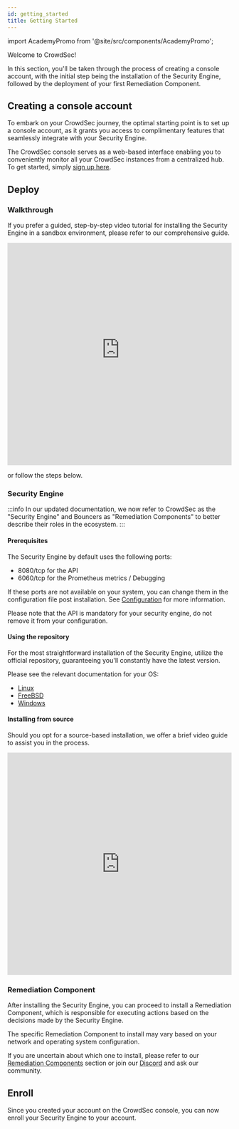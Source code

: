 ```yaml
---
id: getting_started
title: Getting Started
---
```


import AcademyPromo from '@site/src/components/AcademyPromo';

Welcome to CrowdSec!

In this section, you'll be taken through the process of creating a console account, with the initial step being the installation of the Security Engine, followed by the deployment of your first Remediation Component.

## Creating a console account

To embark on your CrowdSec journey, the optimal starting point is to set up a console account, as it grants you access to complimentary features that seamlessly integrate with your Security Engine.

The CrowdSec console serves as a web-based interface enabling you to conveniently monitor all your CrowdSec instances from a centralized hub. To get started, simply [sign up here](https://app.crowdsec.net/signup).


## Deploy 

### Walkthrough

If you prefer a guided, step-by-step video tutorial for installing the Security Engine in a sandbox environment, please refer to our comprehensive guide.

<iframe width="100%" height="500" src="https://www.youtube-nocookie.com/embed/yxbimVtd2nw?controls=1" title="YouTube video player" frameborder="0" allow="accelerometer; autoplay; clipboard-write; encrypted-media; gyroscope; picture-in-picture; web-share" allowfullscreen></iframe>

<AcademyPromo
  image="crowdsec_fundamentals.svg"
  description="Watch a short series of videos on how to install CrowdSec and protect your infrastructure"
  title="Complete Introduction"
  course="crowdsec-fundamentals"
  utm="?utm_source=docs&utm_medium=banner&utm_campaign=intro-page&utm_id=academydocs"
/>

or follow the steps below.

### Security Engine

:::info
In our updated documentation, we now refer to CrowdSec as the "Security Engine" and Bouncers as "Remediation Components" to better describe their roles in the ecosystem.
:::

#### Prerequisites

The Security Engine by default uses the following ports:
  - 8080/tcp for the API
  - 6060/tcp for the Prometheus metrics / Debugging

If these ports are not available on your system, you can change them in the configuration file post installation. See [Configuration](/configuration/crowdsec_configuration.md) for more information.

Please note that the API is mandatory for your security engine, do not remove it from your configuration.

#### Using the repository

For the most straightforward installation of the Security Engine, utilize the official repository, guaranteeing you'll constantly have the latest version.

Please see the relevant documentation for your OS:
- [Linux](/getting_started/install.mdx)
- [FreeBSD](/getting_started/install_freebsd.md)
- [Windows](/getting_started/getting_started_on_windows.md)

#### Installing from source

Should you opt for a source-based installation, we offer a brief video guide to assist you in the process.

<iframe width="100%" height="500" src="https://www.youtube.com/embed/-1xxkwQyI2M" title="YouTube video player" frameborder="0" allow="accelerometer; autoplay; clipboard-write; encrypted-media; gyroscope; picture-in-picture; web-share" allowfullscreen></iframe>

### Remediation Component

After installing the Security Engine, you can proceed to install a Remediation Component, which is responsible for executing actions based on the decisions made by the Security Engine.

The specific Remediation Component to install may vary based on your network and operating system configuration.

If you are uncertain about which one to install, please refer to our [Remediation Components](/bouncers/intro.md) section or join our [Discord](https://discord.gg/crowdsec) and ask our community.

## Enroll

Since you created your account on the CrowdSec console, you can now enroll your Security Engine to your account.